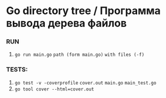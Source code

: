 # Go directory tree / Программа вывода дерева файлов
### RUN
1. `go run main.go` `path (form main.go)` `with files (-f)`
### TESTS: 
1. `go test -v -coverprofile` `cover.out` `main.go` `main_test.go`
2. `go tool cover --html=cover.out`
